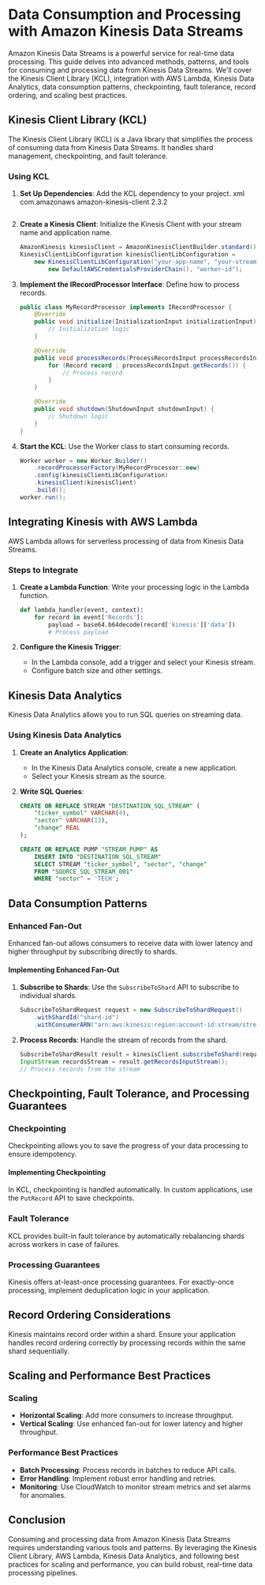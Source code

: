 # Data Consumption and Processing with Amazon Kinesis Data Streams

Amazon Kinesis Data Streams is a powerful service for real-time data processing. This guide delves into advanced methods, patterns, and tools for consuming and processing data from Kinesis Data Streams. We'll cover the Kinesis Client Library (KCL), integration with AWS Lambda, Kinesis Data Analytics, data consumption patterns, checkpointing, fault tolerance, record ordering, and scaling best practices.

## Kinesis Client Library (KCL)

The Kinesis Client Library (KCL) is a Java library that simplifies the process of consuming data from Kinesis Data Streams. It handles shard management, checkpointing, and fault tolerance.

### Using KCL

1. **Set Up Dependencies**: Add the KCL dependency to your project.
    xml
    <dependency>
        <groupId>com.amazonaws</groupId>
        <artifactId>amazon-kinesis-client</artifactId>
        <version>2.3.2</version>
    </dependency>
    ```

2. **Create a Kinesis Client**: Initialize the Kinesis Client with your stream name and application name.
    ```java
    AmazonKinesis kinesisClient = AmazonKinesisClientBuilder.standard().build();
    KinesisClientLibConfiguration kinesisClientLibConfiguration = 
        new KinesisClientLibConfiguration("your-app-name", "your-stream-name", 
            new DefaultAWSCredentialsProviderChain(), "worker-id");
    ```

3. **Implement the IRecordProcessor Interface**: Define how to process records.
    ```java
    public class MyRecordProcessor implements IRecordProcessor {
        @Override
        public void initialize(InitializationInput initializationInput) {
            // Initialization logic
        }

        @Override
        public void processRecords(ProcessRecordsInput processRecordsInput) {
            for (Record record : processRecordsInput.getRecords()) {
                // Process record
            }
        }

        @Override
        public void shutdown(ShutdownInput shutdownInput) {
            // Shutdown logic
        }
    }
    ```

4. **Start the KCL**: Use the Worker class to start consuming records.
    ```java
    Worker worker = new Worker.Builder()
        .recordProcessorFactory(MyRecordProcessor::new)
        .config(kinesisClientLibConfiguration)
        .kinesisClient(kinesisClient)
        .build();
    worker.run();
    ```

## Integrating Kinesis with AWS Lambda

AWS Lambda allows for serverless processing of data from Kinesis Data Streams.

### Steps to Integrate

1. **Create a Lambda Function**: Write your processing logic in the Lambda function.
    ```python
    def lambda_handler(event, context):
        for record in event['Records']:
            payload = base64.b64decode(record['kinesis']['data'])
            # Process payload
    ```

2. **Configure the Kinesis Trigger**:
    - In the Lambda console, add a trigger and select your Kinesis stream.
    - Configure batch size and other settings.

## Kinesis Data Analytics

Kinesis Data Analytics allows you to run SQL queries on streaming data.

### Using Kinesis Data Analytics

1. **Create an Analytics Application**:
    - In the Kinesis Data Analytics console, create a new application.
    - Select your Kinesis stream as the source.

2. **Write SQL Queries**:
    ```sql
    CREATE OR REPLACE STREAM "DESTINATION_SQL_STREAM" (
        "ticker_symbol" VARCHAR(4),
        "sector" VARCHAR(13),
        "change" REAL
    );

    CREATE OR REPLACE PUMP "STREAM_PUMP" AS 
        INSERT INTO "DESTINATION_SQL_STREAM"
        SELECT STREAM "ticker_symbol", "sector", "change"
        FROM "SOURCE_SQL_STREAM_001"
        WHERE "sector" = 'TECH';
    ```

## Data Consumption Patterns

### Enhanced Fan-Out

Enhanced fan-out allows consumers to receive data with lower latency and higher throughput by subscribing directly to shards.

#### Implementing Enhanced Fan-Out

1. **Subscribe to Shards**: Use the `SubscribeToShard` API to subscribe to individual shards.
    ```java
    SubscribeToShardRequest request = new SubscribeToShardRequest()
        .withShardId("shard-id")
        .withConsumerARN("arn:aws:kinesis:region:account-id:stream/stream-name/consumer/consumer-name:000000000000");
    ```

2. **Process Records**: Handle the stream of records from the shard.
    ```java
    SubscribeToShardResult result = kinesisClient.subscribeToShard(request);
    InputStream recordsStream = result.getRecordsInputStream();
    // Process records from the stream
    

## Checkpointing, Fault Tolerance, and Processing Guarantees

### Checkpointing

Checkpointing allows you to save the progress of your data processing to ensure idempotency.

#### Implementing Checkpointing

In KCL, checkpointing is handled automatically. In custom applications, use the `PutRecord` API to save checkpoints.

### Fault Tolerance

KCL provides built-in fault tolerance by automatically rebalancing shards across workers in case of failures.

### Processing Guarantees

Kinesis offers at-least-once processing guarantees. For exactly-once processing, implement deduplication logic in your application.

## Record Ordering Considerations

Kinesis maintains record order within a shard. Ensure your application handles record ordering correctly by processing records within the same shard sequentially.

## Scaling and Performance Best Practices

### Scaling

- **Horizontal Scaling**: Add more consumers to increase throughput.
- **Vertical Scaling**: Use enhanced fan-out for lower latency and higher throughput.

### Performance Best Practices

- **Batch Processing**: Process records in batches to reduce API calls.
- **Error Handling**: Implement robust error handling and retries.
- **Monitoring**: Use CloudWatch to monitor stream metrics and set alarms for anomalies.

## Conclusion

Consuming and processing data from Amazon Kinesis Data Streams requires understanding various tools and patterns. By leveraging the Kinesis Client Library, AWS Lambda, Kinesis Data Analytics, and following best practices for scaling and performance, you can build robust, real-time data processing pipelines.